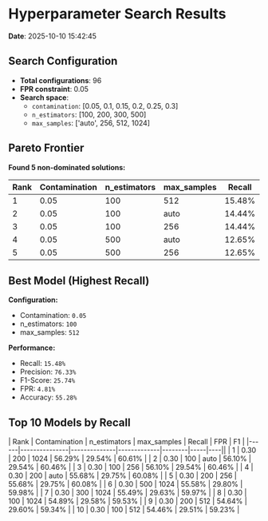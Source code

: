 # Hyperparameter Search Results

**Date**: 2025-10-10 15:42:45

## Search Configuration

- **Total configurations**: 96
- **FPR constraint**: 0.05
- **Search space**:
  - `contamination`: [0.05, 0.1, 0.15, 0.2, 0.25, 0.3]
  - `n_estimators`: [100, 200, 300, 500]
  - `max_samples`: ['auto', 256, 512, 1024]

## Pareto Frontier

**Found 5 non-dominated solutions:**

| Rank | Contamination | n_estimators | max_samples | Recall | FPR | F1 | Precision |
|------|---------------|--------------|-------------|--------|-----|----|-----------|
| 1 | 0.05 | 100 | 512 | 15.48% | 4.81% | 25.74% | 76.33% |
| 2 | 0.05 | 100 | auto | 14.44% | 4.74% | 24.24% | 75.34% |
| 3 | 0.05 | 100 | 256 | 14.44% | 4.74% | 24.24% | 75.34% |
| 4 | 0.05 | 500 | auto | 12.65% | 4.73% | 21.55% | 72.84% |
| 5 | 0.05 | 500 | 256 | 12.65% | 4.73% | 21.55% | 72.84% |

## Best Model (Highest Recall)

**Configuration:**
- Contamination: `0.05`
- n_estimators: `100`
- max_samples: `512`

**Performance:**
- Recall: `15.48%`
- Precision: `76.33%`
- F1-Score: `25.74%`
- FPR: `4.81%`
- Accuracy: `55.28%`

## Top 10 Models by Recall

| Rank | Contamination | n_estimators | max_samples | Recall | FPR | F1 |
|------|---------------|--------------|-------------|--------|-----|----||
| 1 | 0.30 | 200 | 1024 | 56.29% | 29.54% | 60.61% |
| 2 | 0.30 | 100 | auto | 56.10% | 29.54% | 60.46% |
| 3 | 0.30 | 100 | 256 | 56.10% | 29.54% | 60.46% |
| 4 | 0.30 | 200 | auto | 55.68% | 29.75% | 60.08% |
| 5 | 0.30 | 200 | 256 | 55.68% | 29.75% | 60.08% |
| 6 | 0.30 | 500 | 1024 | 55.58% | 29.80% | 59.98% |
| 7 | 0.30 | 300 | 1024 | 55.49% | 29.63% | 59.97% |
| 8 | 0.30 | 100 | 1024 | 54.89% | 29.58% | 59.53% |
| 9 | 0.30 | 200 | 512 | 54.64% | 29.60% | 59.34% |
| 10 | 0.30 | 100 | 512 | 54.46% | 29.51% | 59.23% |
